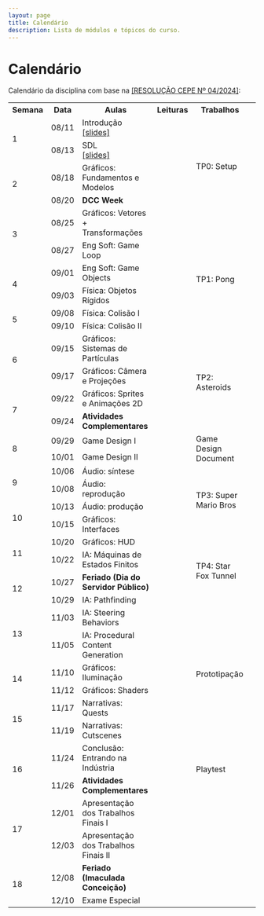 ```yaml
---
layout: page
title: Calendário
description: Lista de módulos e tópicos do curso.
---
```


# Calendário

Calendário da disciplina com base na [[RESOLUÇÃO CEPE Nº 04/2024]](https://ufmg.br/storage/a/f/3/a/af3a8d2b58d73e8ae287c7f7ccb0d6a2_17324557300295_624904561.pdf):

<table>
  <tr>
    <th>Semana</th>
    <th>Data</th>
    <th>Aulas</th>
    <th>Leituras</th>
    <th>Trabalhos</th>
  </tr>

  <tr>
    <td rowspan="2">1</td>
    <td>08/11</td>
    <td>Introdução<br><a href="{{ 'assets/slides/A01-introducao.pdf' | relative_url }}">[slides]</a></td>
    <td></td>
    <td></td>
  </tr>
  <tr>
    <td>08/13</td>
    <td>SDL<br><a href="{{ 'assets/slides/A02-sdl.pdf' | relative_url }}">[slides]</a></td>
    <td></td>
    <td rowspan="2">TP0: Setup</td>
    <td></td>
  </tr>

  <tr>
    <td rowspan="2">2</td>
    <td>08/18</td>
    <td>Gráficos: Fundamentos e Modelos</td>
    <td></td>
  </tr>
  <tr>
    <td>08/20</td>
    <td><b>DCC Week</b></td>
    <td></td>
    <td></td>
    <td></td>
  </tr>

  <tr>
    <td rowspan="2">3</td>
    <td>08/25</td>
    <td>Gráficos: Vetores + Transformações</td>
    <td></td>
    <td></td>
  </tr>
  <tr>
    <td>08/27</td>
    <td>Eng Soft: Game Loop</td>
    <td></td>
    <td rowspan="4">TP1: Pong</td>
  </tr>

  <tr>
    <td rowspan="2">4</td>
    <td>09/01</td>
    <td>Eng Soft: Game Objects</td>
    <td></td>
  </tr>
  <tr>
    <td>09/03</td>
    <td>Física: Objetos Rígidos</td>
    <td></td>
    <td></td>
  </tr>

  <tr>
    <td rowspan="2">5</td>
    <td>09/08</td>
    <td>Física: Colisão I</td>
    <td></td>
  </tr>
  <tr>
    <td>09/10</td>
    <td>Física: Colisão II</td>
    <td></td>
    <td></td>
  </tr>

  <tr>
    <td rowspan="2">6</td>
    <td>09/15</td>
    <td>Gráficos: Sistemas de Partículas</td>
    <td></td>
    <td rowspan="4">TP2: Asteroids</td>
  </tr>
  <tr>
    <td>09/17</td>
    <td>Gráficos: Câmera e Projeções</td>
    <td></td>
    <td></td>
  </tr>

  <tr>
    <td rowspan="2">7</td>
    <td>09/22</td>
    <td>Gráficos: Sprites e Animações 2D</td>
    <td></td>
  </tr>
  <tr>
    <td>09/24</td>
    <td><b>Atividades Complementares</b></td>
    <td></td>
    <td></td>
  </tr>

  <tr>
    <td rowspan="2">8</td>
    <td>09/29</td>
    <td>Game Design I</td>
    <td></td>
    <td rowspan="2">Game Design Document</td>
  </tr>
  <tr>
    <td>10/01</td>
    <td>Game Design II</td>
    <td></td>
    <td></td>
  </tr>

  <tr>
    <td rowspan="2">9</td>
    <td>10/06</td>
    <td>Áudio: síntese</td>
    <td></td>
    <td rowspan="4">TP3: Super Mario Bros</td>
  </tr>
  <tr>
    <td>10/08</td>
    <td>Áudio: reprodução</td>
    <td></td>
    <td></td>
  </tr>

  <tr>
    <td rowspan="2">10</td>
    <td>10/13</td>
    <td>Áudio: produção</td>
    <td></td>
  </tr>
  <tr>
    <td>10/15</td>
    <td>Gráficos: Interfaces</td>
    <td></td>
    <td></td>
  </tr>

  <tr>
    <td rowspan="2">11</td>
    <td>10/20</td>
    <td>Gráficos: HUD</td>
    <td></td>
    <td rowspan="4">TP4: Star Fox Tunnel</td>
  </tr>
  <tr>
    <td>10/22</td>
    <td>IA: Máquinas de Estados Finitos</td>
    <td></td>
    <td></td>
  </tr>

  <tr>
    <td rowspan="2">12</td>
    <td>10/27</td>
    <td><b>Feriado (Dia do Servidor Público)</b></td>
    <td></td>
  </tr>
  <tr>
    <td>10/29</td>
    <td>IA: Pathfinding</td>
    <td></td>
    <td></td>
  </tr>

  <tr>
    <td rowspan="2">13</td>
    <td>11/03</td>
    <td>IA: Steering Behaviors</td>
    <td></td>
    <td rowspan="6">Prototipação</td>
  </tr>
  <tr>
    <td>11/05</td>
    <td>IA: Procedural Content Generation</td>
    <td></td>
    <td></td>
  </tr>

  <tr>
    <td rowspan="2">14</td>
    <td>11/10</td>
    <td>Gráficos: Iluminação</td>
    <td></td>
  </tr>
  <tr>
    <td>11/12</td>
    <td>Gráficos: Shaders</td>
    <td></td>
    <td></td>
  </tr>

  <tr>
    <td rowspan="2">15</td>
    <td>11/17</td>
    <td>Narrativas: Quests</td>
    <td></td>
  </tr>
  <tr>
    <td>11/19</td>
    <td>Narrativas: Cutscenes</td>
    <td></td>
    <td></td>
  </tr>

  <tr>
    <td rowspan="2">16</td>
    <td>11/24</td>
    <td>Conclusão: Entrando na Indústria</td>
    <td></td>
    <td rowspan="2">Playtest</td>
  </tr>
  <tr>
    <td>11/26</td>
    <td><b>Atividades Complementares</b></td>
    <td></td>
    <td></td>
  </tr>

  <tr>
    <td rowspan="2">17</td>
    <td>12/01</td>
    <td>Apresentação dos Trabalhos Finais I</td>
    <td></td>
    <td></td>
  </tr>
  <tr>
    <td>12/03</td>
    <td>Apresentação dos Trabalhos Finais II</td>
    <td></td>
    <td></td>
  </tr>

  <tr>
    <td rowspan="2">18</td>
    <td>12/08</td>
    <td><b>Feriado (Imaculada Conceição)</b></td>
    <td></td>
    <td></td>
  </tr>
  <tr>
    <td>12/10</td>
    <td>Exame Especial</td>
    <td></td>
    <td></td>
  </tr>

</table>
